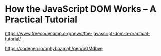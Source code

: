 # How the JavaScript DOM Works – A Practical Tutorial

<https://www.freecodecamp.org/news/the-javascript-dom-a-practical-tutorial/>

<https://codepen.io/ophyboamah/pen/bGMdbve>
